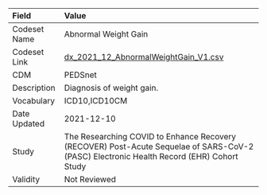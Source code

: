 |Field        |Value                                                                                                                                    |
|:------------|:----------------------------------------------------------------------------------------------------------------------------------------|
|Codeset Name |Abnormal Weight Gain                                                                                                                     |
|Codeset Link |[dx_2021_12_AbnormalWeightGain_V1.csv](https://github.com/PEDSnet/Variable-Dictionary/blob/main/conditions/dx_2021_12_AbnormalWeightGain_V1.csv.csv)|
|CDM          |PEDSnet                                                                                                                                  |
|Description  |Diagnosis of weight gain.                                                                                                                |
|Vocabulary   |ICD10,ICD10CM                                                                                                                            |
|Date Updated |2021-12-10                                                                                                                               |
|Study        |The Researching COVID to Enhance Recovery (RECOVER) Post-Acute Sequelae of SARS-CoV-2 (PASC) Electronic Health Record (EHR) Cohort Study |
|Validity     |Not Reviewed                                                                                                                             |
